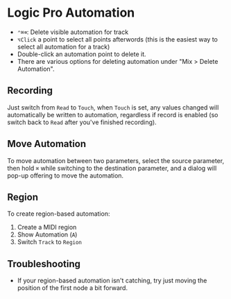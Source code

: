 # Logic Pro Automation

- `⌃⌘⌫`: Delete visible automation for track
- `⌥Click` a point to select all points afterwords (this is the easiest way to select all automation for a track)
- Double-click an automation point to delete it.
- There are various options for deleting automation under "Mix > Delete Automation".

## Recording

Just switch from `Read` to `Touch`, when `Touch` is set, any values changed will automatically be written to automation, regardless if record is enabled (so switch back to `Read` after you've finished recording).

## Move Automation

To move automation between two parameters, select the source parameter, then hold `⌘` while switching to the destination parameter, and a dialog will pop-up offering to move the automation.

## Region

To create region-based automation:

1. Create a MIDI region
2. Show Automation (`A`)
3. Switch `Track` to `Region`

## Troubleshooting

- If your region-based automation isn't catching, try just moving the position of the first node a bit forward.
